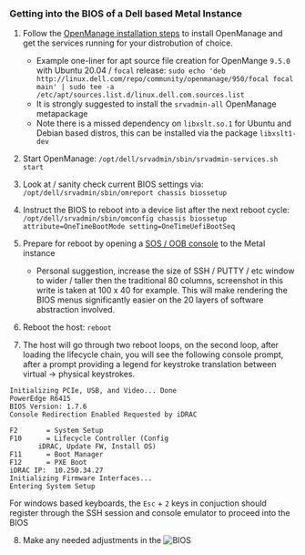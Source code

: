 ### Getting into the BIOS of a Dell based Metal Instance ###

1. Follow the [OpenManage installation steps](http://linux.dell.com/repo/community/openmanage/) to install OpenManage and get the services running for your distrobution of choice. 
    * Example one-liner for apt source file creation for OpenMange `9.5.0` with Ubuntu 20.04 / `focal` release: `sudo echo 'deb http://linux.dell.com/repo/community/openmanage/950/focal focal main' | sudo tee -a /etc/apt/sources.list.d/linux.dell.com.sources.list`
    * It is strongly suggested to install the `srvadmin-all` OpenManage metapackage
    * Note there is a missed dependency on `libxslt.so.1` for Ubuntu and Debian based distros, this can be installed via the package `libxslt1-dev`

2. Start OpenManage: `/opt/dell/srvadmin/sbin/srvadmin-services.sh start`

3. Look at / sanity check current BIOS settings via: ```/opt/dell/srvadmin/sbin/omreport chassis biossetup```

4. Instruct the BIOS to reboot into a device list after the next reboot cycle: ```/opt/dell/srvadmin/sbin/omconfig chassis biossetup attribute=OneTimeBootMode setting=OneTimeUefiBootSeq```

5. Prepare for reboot by opening a [SOS / OOB console](https://metal.equinix.com/developers/docs/resilience-recovery/serial-over-ssh/) to the Metal instance
    * Personal suggestion, increase the size of SSH / PUTTY / etc window to wider / taller then the traditional 80 columns, screenshot in this write is taken at 100 x 40 for example. This will make rendering the BIOS menus significantly easier on the 20 layers of software abstraction involved.


6. Reboot the host: ```reboot```

7. The host will go through two reboot loops, on the second loop, after loading the lifecycle chain, you will see the following console prompt, after a prompt providing a legend for keystroke translation between virtual -> physical keystrokes. 

```
Initializing PCIe, USB, and Video... Done
PowerEdge R6415
BIOS Version: 1.7.6
Console Redirection Enabled Requested by iDRAC

F2       = System Setup
F10      = Lifecycle Controller (Config
       iDRAC, Update FW, Install OS)
F11      = Boot Manager
F12      = PXE Boot
iDRAC IP:  10.250.34.27
Initializing Firmware Interfaces...
Entering System Setup
```

For windows based keyboards, the `Esc` + `2` keys in conjuction should register through the SSH session and console emulator to proceed into the BIOS

8. Make any needed adjustments in the ![BIOS](https://s3.wasabisys.com/metalstaticassets/dell_bios.PNG)
